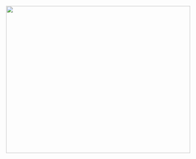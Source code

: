 <a href="https://wakatime.com"><img width="500px" height="400px" src="https://wakatime.com/share/@e8c4f30b-18c4-4f71-9152-7077fb63e4c1/10c46187-f55c-43bb-a051-59dedb29092a.png" /></a>
